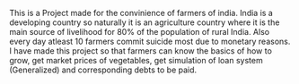 This is a Project made for the convinience of farmers of india.
India is a developing country so naturally it is an agriculture country where it is the main source of livelihood for 80% of the population of rural India.
Also every day atleast 10 farmers commit suicide most due to monetary reasons.
I have made this project so that farmers can know the basics of how to grow, get market prices of vegetables, get simulation of loan system (Generalized) and
corresponding debts to be paid.
